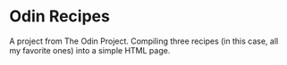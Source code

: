 # Odin Recipes

A project from The Odin Project. Compiling three recipes (in this case, all my favorite ones) into a simple HTML page.
